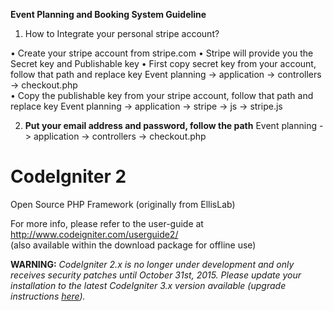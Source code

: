 **Event Planning and Booking System Guideline**

1.	How to Integrate your personal stripe account?

•	Create your stripe account from stripe.com
•	Stripe will provide you the Secret key and Publishable key
•	First copy secret key from your account, follow that path and replace key
Event planning -> application -> controllers -> checkout.php  
•	Copy the publishable key from your stripe account, follow that path and replace key
Event planning -> application -> stripe -> js -> stripe.js

2.	**Put your email address and password, follow the path**
Event planning -> application -> controllers -> checkout.php  



# CodeIgniter 2
Open Source PHP Framework (originally from EllisLab)

For more info, please refer to the user-guide at http://www.codeigniter.com/userguide2/  
(also available within the download package for offline use)

**WARNING:** *CodeIgniter 2.x is no longer under development and only receives security patches until October 31st, 2015.
Please update your installation to the latest CodeIgniter 3.x version available
(upgrade instructions [here](http://www.codeigniter.com/userguide3/installation/upgrade_300.html)).*
